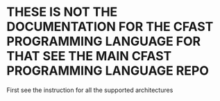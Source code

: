 # THESE IS NOT THE DOCUMENTATION FOR THE CFAST PROGRAMMING LANGUAGE FOR THAT SEE THE MAIN CFAST PROGRAMMING LANGUAGE REPO


First see the instruction for all the supported architectures
